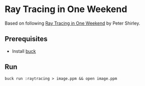 # Ray Tracing in One Weekend

Based on following [Ray Tracing in One Weekend](https://raytracing.github.io/books/RayTracingInOneWeekend.html#overview) by Peter Shirley.

## Prerequisites

- Install [buck](https://buck.build/)

## Run

```
buck run :raytracing > image.ppm && open image.ppm
```
